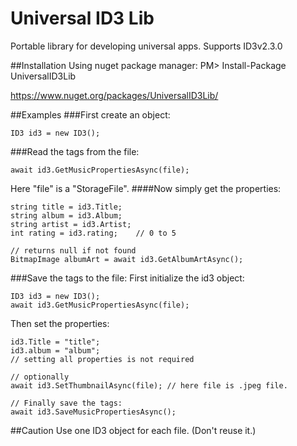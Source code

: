# Universal ID3 Lib
Portable library for developing universal apps.
Supports ID3v2.3.0

##Installation
Using nuget package manager:
PM> Install-Package UniversalID3Lib

https://www.nuget.org/packages/UniversalID3Lib/

##Examples
###First create an object:
```
ID3 id3 = new ID3();
```
###Read the tags from the file:
```
await id3.GetMusicPropertiesAsync(file);
```
Here "file" is a "StorageFile".
####Now simply get the properties:
```
string title = id3.Title;
string album = id3.Album;
string artist = id3.Artist;
int rating = id3.rating;    // 0 to 5

// returns null if not found
BitmapImage albumArt = await id3.GetAlbumArtAsync();
```

###Save the tags to the file:
First initialize the id3 object:
```
ID3 id3 = new ID3();
await id3.GetMusicPropertiesAsync(file);
```
Then set the properties:
```
id3.Title = "title";
id3.album = "album";
// setting all properties is not required

// optionally
await id3.SetThumbnailAsync(file); // here file is .jpeg file.

// Finally save the tags:
await id3.SaveMusicPropertiesAsync();
```

##Caution
Use one ID3 object for each file. (Don't reuse it.)
